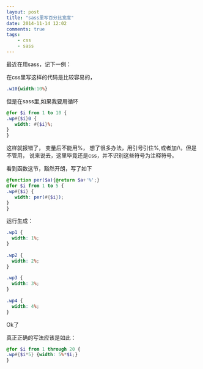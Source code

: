 ```yaml
---
layout: post
title: "sass里写百分比宽度"
date: 2014-11-14 12:02
comments: true
tags:
	- css
	- sass
---
```




最近在用sass，记下一例：

在css里写这样的代码是比较容易的，

```css
.w10{width:10%}
```

但是在sass里,如果我要用循环

```scss
@for $i from 1 to 10 {
.wp#{$i}0 {
   width: #{$i}%;
}
}
```

这样就报错了，
变量后不能用%，
想了很多办法，用引号引住%,或者加/\，但是不管用，
说来说去，这里毕竟还是css，并不识别这些符号为注释符号。

看到函数这节，豁然开朗，写了如下

```scss
@function per($a){@return $a+'%';}
@for $i from 1 to 5 {
.wp#{$i} {
   width: per(#{$i});
}
}
```

运行生成：

```css
.wp1 {
  width: 1%;
}
 
.wp2 {
  width: 2%;
}
 
.wp3 {
  width: 3%;
}
 
.wp4 {
  width: 4%;
}
```

Ok了

真正正确的写法应该是如此：

```scss
@for $i from 1 through 20 {
.wp#{$i*5} {width: 5%*$i;}
}
```

